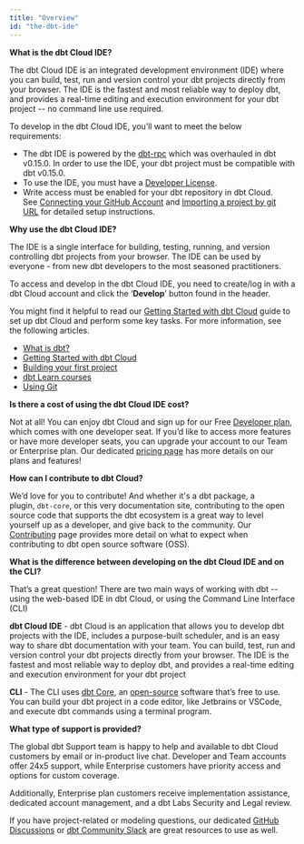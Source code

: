 ```yaml
---
title: "Overview"
id: "the-dbt-ide"
---
```


**What is the dbt Cloud IDE?** 

The dbt Cloud IDE is an integrated development environment (IDE) where you can build, test, run and version control your dbt projects directly from your browser. The IDE is the fastest and most reliable way to deploy dbt, and provides a real-time editing and execution environment for your dbt project -- no command line use required. 

To develop in the dbt Cloud IDE, you’ll want to meet the below requirements: 

- The dbt IDE is powered by the [dbt-rpc](reference/commands/rpc) which was overhauled in dbt v0.15.0. In order to use the IDE, your dbt project must be compatible with dbt v0.15.0.
- To use the IDE, you must have a [Developer License](docs/dbt-cloud/access-control/cloud-seats-and-users).
- Write access must be enabled for your dbt repository in dbt Cloud. See [Connecting your GitHub Account](docs/dbt-cloud/cloud-configuring-dbt-cloud/cloud-installing-the-github-application) and [Importing a project by git URL](docs/dbt-cloud/cloud-configuring-dbt-cloud/cloud-import-a-project-by-git-url) for detailed setup instructions.

**Why use the dbt Cloud IDE?**

The IDE is a single interface for building, testing, running, and version controlling dbt projects from your browser. The IDE can be used by everyone - from new dbt developers to the most seasoned practitioners. 

To access and develop in the dbt Cloud IDE, you need to create/log in with a dbt Cloud account and click the ‘**Develop**’ button found in the header. 

You might find it helpful to read our [Getting Started with dbt Cloud](guides/getting-started) guide to set up dbt Cloud and perform some key tasks. For more information, see the following articles.

- [What is dbt?](https://docs.getdbt.com/docs/introduction)
- [Getting Started with dbt Cloud](guides/getting-started/getting-set-up)
- [Building your first project](guides/getting-started/building-your-first-project)
- [dbt Learn courses](https://courses.getdbt.com/collections)
- [Using Git](https://docs.github.com/en/github/getting-started-with-github/using-git)

**Is there a cost of using the dbt Cloud IDE cost?** 

Not at all! You can enjoy dbt Cloud and sign up for our Free [Developer plan](https://www.getdbt.com/pricing/), which comes with one developer seat. If you’d like to access more features or have more developer seats, you can upgrade your account to our Team or Enterprise plan. Our dedicated [pricing page](https://www.getdbt.com/pricing/) has more details on our plans and features!

**How can I contribute to dbt Cloud?** 

We’d love for you to contribute! And whether it's a dbt package, a plugin, `dbt-core`, or this very documentation site, contributing to the open source code that supports the dbt ecosystem is a great way to level yourself up as a developer, and give back to the community. Our [Contributing](docs/contributing/oss-expectations) page provides more detail on what to expect when contributing to dbt open source software (OSS). 

**What is the difference between developing on the dbt Cloud IDE and on the CLI?**

That’s a great question! There are two main ways of working with dbt -- using the web-based IDE in dbt Cloud, or using the Command Line Interface (CLI)

**dbt Cloud IDE** - dbt Cloud is an application that allows you to develop dbt projects with the IDE, includes a purpose-built scheduler, and is an easy way to share dbt documentation with your team. You can build, test, run and version control your dbt projects directly from your browser. The IDE is the fastest and most reliable way to deploy dbt, and provides a real-time editing and execution environment for your dbt project

**CLI** - The CLI uses [dbt Core](docs/introduction), an [open-source](https://github.com/dbt-labs/dbt) software that’s free to use. You can build your dbt project in a code editor, like Jetbrains or VSCode, and execute dbt commands using a terminal program. 

**What type of support is provided?** 

The global dbt Support team is happy to help and available to dbt Cloud customers by email or in-product live chat. Developer and Team accounts offer 24x5 support, while Enterprise customers have priority access and options for custom coverage.

Additionally, Enterprise plan customers receive implementation assistance, dedicated account management, and a dbt Labs Security and Legal review.

If you have project-related or modeling questions, our dedicated [GitHub Discussions](docs/contributing/long-lived-discussions-guidelines) or [dbt Community Slack](http://getdbt.slack.com) are great resources to use as well.
